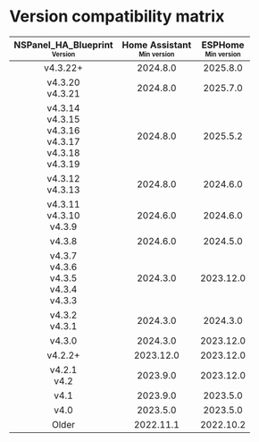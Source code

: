 # Version compatibility matrix

<!-- markdownlint-disable MD013 MD033 -->
| NSPanel_HA_Blueprint<br><sub><sup>Version</sup></sub> | Home Assistant<br><sub><sup>Min version</sup></sub> | ESPHome<br><sub><sup>Min version</sup></sub> |
| :--: | :--: | :--: |
| v4.3.22+ | 2024.8.0 | 2025.8.0 |
| v4.3.20<br>v4.3.21 | 2024.8.0 | 2025.7.0 |
| v4.3.14<br>v4.3.15<br>v4.3.16<br>v4.3.17<br>v4.3.18<br>v4.3.19 | 2024.8.0 | 2025.5.2 |
| v4.3.12<br>v4.3.13 | 2024.8.0 | 2024.6.0 |
| v4.3.11<br>v4.3.10<br>v4.3.9 | 2024.6.0 | 2024.6.0 |
| v4.3.8 | 2024.6.0 | 2024.5.0 |
| v4.3.7<br>v4.3.6<br>v4.3.5<br>v4.3.4<br>v4.3.3 | 2024.3.0 | 2023.12.0 |
| v4.3.2<br>v4.3.1 | 2024.3.0 | 2024.3.0 |
| v4.3.0 | 2024.3.0 | 2023.12.0 |
| v4.2.2+ | 2023.12.0 | 2023.12.0 |
| v4.2.1<br>v4.2 | 2023.9.0 | 2023.12.0 |
| v4.1 | 2023.9.0 | 2023.5.0 |
| v4.0 | 2023.5.0 | 2023.5.0 |
| Older | 2022.11.1 | 2022.10.2 |
<!-- markdownlint-enable MD013 MD033 -->
